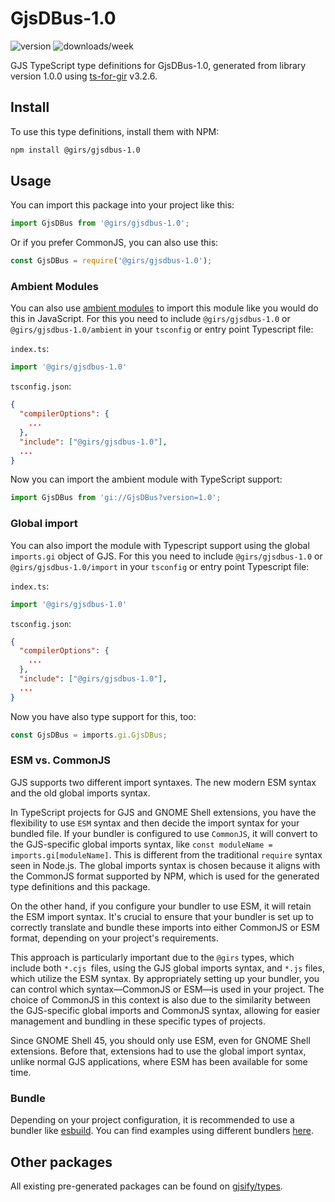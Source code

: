 
# GjsDBus-1.0

![version](https://img.shields.io/npm/v/@girs/gjsdbus-1.0)
![downloads/week](https://img.shields.io/npm/dw/@girs/gjsdbus-1.0)


GJS TypeScript type definitions for GjsDBus-1.0, generated from library version 1.0.0 using [ts-for-gir](https://github.com/gjsify/ts-for-gir) v3.2.6.


## Install

To use this type definitions, install them with NPM:
```bash
npm install @girs/gjsdbus-1.0
```

## Usage

You can import this package into your project like this:
```ts
import GjsDBus from '@girs/gjsdbus-1.0';
```

Or if you prefer CommonJS, you can also use this:
```ts
const GjsDBus = require('@girs/gjsdbus-1.0');
```

### Ambient Modules

You can also use [ambient modules](https://github.com/gjsify/ts-for-gir/tree/main/packages/cli#ambient-modules) to import this module like you would do this in JavaScript.
For this you need to include `@girs/gjsdbus-1.0` or `@girs/gjsdbus-1.0/ambient` in your `tsconfig` or entry point Typescript file:

`index.ts`:
```ts
import '@girs/gjsdbus-1.0'
```

`tsconfig.json`:
```json
{
  "compilerOptions": {
    ...
  },
  "include": ["@girs/gjsdbus-1.0"],
  ...
}
```

Now you can import the ambient module with TypeScript support: 

```ts
import GjsDBus from 'gi://GjsDBus?version=1.0';
```

### Global import

You can also import the module with Typescript support using the global `imports.gi` object of GJS.
For this you need to include `@girs/gjsdbus-1.0` or `@girs/gjsdbus-1.0/import` in your `tsconfig` or entry point Typescript file:

`index.ts`:
```ts
import '@girs/gjsdbus-1.0'
```

`tsconfig.json`:
```json
{
  "compilerOptions": {
    ...
  },
  "include": ["@girs/gjsdbus-1.0"],
  ...
}
```

Now you have also type support for this, too:

```ts
const GjsDBus = imports.gi.GjsDBus;
```


### ESM vs. CommonJS

GJS supports two different import syntaxes. The new modern ESM syntax and the old global imports syntax.

In TypeScript projects for GJS and GNOME Shell extensions, you have the flexibility to use `ESM` syntax and then decide the import syntax for your bundled file. If your bundler is configured to use `CommonJS`, it will convert to the GJS-specific global imports syntax, like `const moduleName = imports.gi[moduleName]`. This is different from the traditional `require` syntax seen in Node.js. The global imports syntax is chosen because it aligns with the CommonJS format supported by NPM, which is used for the generated type definitions and this package.

On the other hand, if you configure your bundler to use ESM, it will retain the ESM import syntax. It's crucial to ensure that your bundler is set up to correctly translate and bundle these imports into either CommonJS or ESM format, depending on your project's requirements.

This approach is particularly important due to the `@girs` types, which include both `*.cjs `files, using the GJS global imports syntax, and `*.js` files, which utilize the ESM syntax. By appropriately setting up your bundler, you can control which syntax—CommonJS or ESM—is used in your project. The choice of CommonJS in this context is also due to the similarity between the GJS-specific global imports and CommonJS syntax, allowing for easier management and bundling in these specific types of projects.

Since GNOME Shell 45, you should only use ESM, even for GNOME Shell extensions. Before that, extensions had to use the global import syntax, unlike normal GJS applications, where ESM has been available for some time.

### Bundle

Depending on your project configuration, it is recommended to use a bundler like [esbuild](https://esbuild.github.io/). You can find examples using different bundlers [here](https://github.com/gjsify/ts-for-gir/tree/main/examples).

## Other packages

All existing pre-generated packages can be found on [gjsify/types](https://github.com/gjsify/types).

